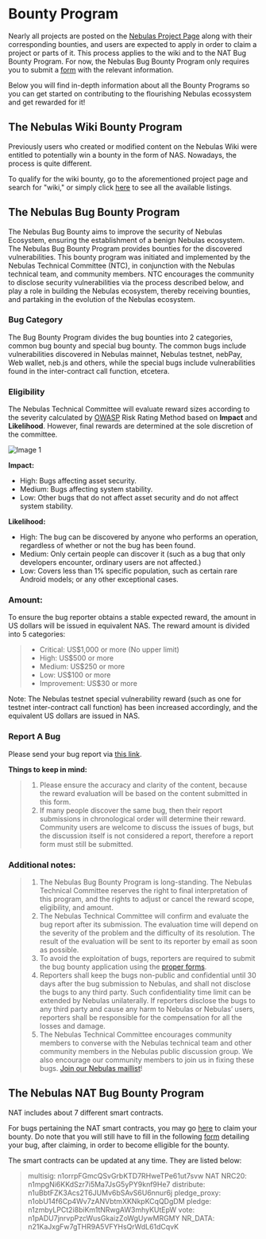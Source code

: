 # Bounty Program

Nearly all projects are posted on the [Nebulas Project Page](go.nebulas.io) along with their corresponding bounties, and users are expected to apply in order to claim a project or parts of it. This process applies to the wiki and to the NAT Bug Bounty Program. For now, the Nebulas Bug Bounty Program only requires you to submit a [form](https://docs.google.com/forms/d/e/1FAIpQLScaCeODU26maPJIuyCkX6Lsa0A5Xi2AZ_z-mvKlHmd89_CaXQ/viewform) with the relevant information.

Below you will find in-depth information about all the Bounty Programs so you can get started on contributing to the flourishing Nebulas ecossystem and get rewarded for it!

## The Nebulas Wiki Bounty Program

Previously users who created or modified content on the Nebulas Wiki were entitled to potentially win a bounty in the form of NAS. Nowadays, the process is quite different.

To qualify for the wiki bounty, go to the aforementioned project page and search for "wiki," or simply click [here](https://go.nebulas.io/search?q=wiki) to see all the available listings.


## The Nebulas Bug Bounty Program

The Nebulas Bug Bounty aims to improve the security of Nebulas Ecosystem, ensuring the establishment of a benign Nebulas ecosystem. The Nebulas Bug Bounty Program provides bounties for the discovered vulnerabilities. This bounty program was initiated and implemented by the Nebulas Technical Committee (NTC), in conjunction with the Nebulas technical team, and community members. NTC encourages the community to disclose security vulnerabilities via the process described below, and play a role in building the Nebulas ecosystem, thereby receiving bounties, and partaking in the evolution of the Nebulas ecosystem.

### Bug Category

The Bug Bounty Program divides the bug bounties into 2 categories, common bug bounty and special bug bounty. The common bugs include vulnerabilities discovered in Nebulas mainnet, Nebulas testnet, nebPay, Web wallet, neb.js and others, while the special bugs include vulnerabilities found in the inter-contract call function, etcetera.

### Eligibility 

The Nebulas Technical Committee will evaluate reward sizes according to the severity calculated by [OWASP](https://www.owasp.org/index.php/OWASP_Risk_Rating_Methodology) Risk Rating Method based on **Impact** and **Likelihood**. However, final rewards are determined at the sole discretion of the committee. 

![Image 1](https://cdn-images-1.medium.com/max/1600/1*rR7P3JTHT2KFAYTDodsilw.jpeg)

**Impact:**
- High: Bugs affecting asset security.
- Medium: Bugs affecting system stability.
- Low: Other bugs that do not affect asset security and do not affect system stability.

**Likelihood:**
- High: The bug can be discovered by anyone who performs an operation, regardless of whether or not the bug has been found.
- Medium: Only certain people can discover it (such as a bug that only developers encounter, ordinary users are not affected.)
- Low: Covers less than 1% specific population, such as certain rare Android models; or any other exceptional cases. 

### Amount:
To ensure the bug reporter obtains a stable expected reward, the amount in US dollars will be issued in equivalent NAS.
The reward amount is divided into 5 categories:

> - Critical: US$1,000 or more (No upper limit)
> - High: US$500 or more
> - Medium: US$250 or more
> - Low: US$100 or more
> - Improvement: US$30 or more

Note: The Nebulas testnet special vulnerability reward (such as one for testnet inter-contract call function) has been increased accordingly, and the equivalent US dollars are issued in NAS.

### Report A Bug
Please send your bug report via [this link](https://goo.gl/forms/5ysl61Mjpn6yDEuN2).

**Things to keep in mind:**

> 1. Please ensure the accuracy and clarity of the content, because the reward evaluation will be based on the content submitted in this form.
> 2. If many people discover the same bug, then their report submissions in chronological order will determine their reward. Community users are welcome to discuss the issues of bugs, but the discussion itself is not considered a report, therefore a report form must still be submitted. 

### Additional notes:
> 1. The Nebulas Bug Bounty Program is long-standing. The Nebulas Technical Committee reserves the right to final interpretation of this program, and the rights to adjust or cancel the reward scope, eligibility, and amount.
> 2. The Nebulas Technical Committee will confirm and evaluate the bug report after its submission. The evaluation time will depend on the severity of the problem and the difficulty of its resolution. The result of the evaluation will be sent to its reporter by email as soon as possible. 
> 3. To avoid the exploitation of bugs, reporters are required to submit the bug bounty application using the [proper forms](https://docs.google.com/forms/d/e/1FAIpQLScaCeODU26maPJIuyCkX6Lsa0A5Xi2AZ_z-mvKlHmd89_CaXQ/viewform). 
> 4. Reporters shall keep the bugs non-public and confidential until 30 days after the bug submission to Nebulas, and shall not disclose the bugs to any third party. Such confidentiality time limit can be extended by Nebulas unilaterally. If reporters disclose the bugs to any third party and cause any harm to Nebulas or Nebulas’ users, reporters shall be responsible for the compensation for all the losses and damage.
> 5. The Nebulas Technical Committee encourages community members to converse with the Nebulas technical team and other community members in the Nebulas public discussion group. We also encourage our community members to join us in fixing these bugs. [Join our Nebulas maillist](https://lists.nebulas.io/cgi-bin/mailman/listinfo)!

## The Nebulas NAT Bug Bounty Program
NAT includes about 7 different smart contracts.

For bugs pertaining the NAT smart contracts, you may go [here](https://go.nebulas.io/project/147) to claim your bounty. Do note that you will still have to fill in the following [form](https://docs.google.com/forms/d/e/1FAIpQLScaCeODU26maPJIuyCkX6Lsa0A5Xi2AZ_z-mvKlHmd89_CaXQ/viewform) detailing your bug, after claiming, in order to become elligible for the bounty.

The smart contracts can be updated at any time. They are listed below:

> multisig: n1orrpFGmcQSvGrbKTD7RHweTPe61ut7svw
> NAT NRC20: n1mpgNi6KKdSzr7i5Ma7JsG5yPY9knf9He7
> distribute: n1uBbtFZK3Acs2T6JUMv6bSAvS6U6nnur6j
> pledge_proxy: n1obU14f6Cp4Wv7zANVbtmXKNkpKCqQDgDM
> pledge: n1zmbyLPCt2i8biKm1tNRwgAW3mhyKUtEpW
> vote: n1pADU7jnrvpPzcWusGkaizZoWgUywMRGMY
> NR_DATA: n21KaJxgFw7gTHR9A5VFYHsQrWdL61dCqvK
